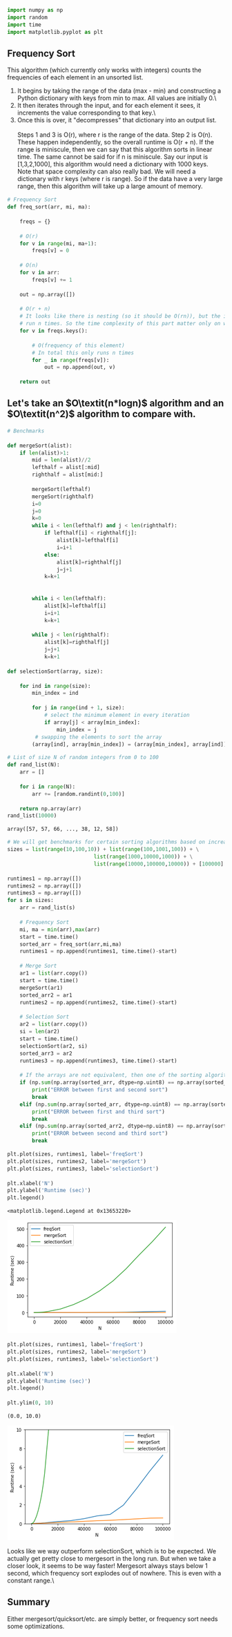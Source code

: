 ```python
import numpy as np
import random
import time
import matplotlib.pyplot as plt
```

## Frequency Sort
This algorithm (which currently only works with integers) counts the frequencies of each element in an unsorted list.
1) It begins by taking the range of the data (max - min) and constructing a Python dictionary with keys from min to max. All values are initially 0.\
2) It then iterates through the input, and for each element it sees, it increments the value corresponding to that key.\
3) Once this is over, it "decompresses" that dictionary into an output list.\
\
Steps 1 and 3 is O(r), where r is the range of the data. Step 2 is O(n). These happen independently, so the overall runtime is O(r + n). If the range is miniscule, then we can say that this algorithm sorts in linear time. The same cannot be said for if n is miniscule. Say our input is [1,3,2,1000], this algorithm would need a dictionary with 1000 keys.\
Note that space complexity can also really bad. We will need a dictionary with r keys (where r is range). So if the data have a very large range, then this algorithm will take up a large amount of memory.


```python
# Frequency Sort
def freq_sort(arr, mi, ma):
    
    freqs = {}
    
    # O(r)
    for v in range(mi, ma+1):
        freqs[v] = 0
        
    # O(n)
    for v in arr:
        freqs[v] += 1
        
    out = np.array([])
    
    # O(r + n)
    # It looks like there is nesting (so it should be O(rn)), but the inner loop will ALWAYS
    # run n times. So the time complexity of this part matter only on which of r or n is larger.
    for v in freqs.keys():
        
        # O(frequency of this element)
        # In total this only runs n times
        for _ in range(freqs[v]):
            out = np.append(out, v)
    
    return out
```

## Let's take an $O\textit(n*logn)$ algorithm and an $O\textit(n^2)$ algorithm to compare with.


```python
# Benchmarks

def mergeSort(alist):
    if len(alist)>1:
        mid = len(alist)//2
        lefthalf = alist[:mid]
        righthalf = alist[mid:]

        mergeSort(lefthalf)
        mergeSort(righthalf)
        i=0
        j=0
        k=0
        while i < len(lefthalf) and j < len(righthalf):
            if lefthalf[i] < righthalf[j]:               
                alist[k]=lefthalf[i]
                i=i+1
            else:
                alist[k]=righthalf[j]          
                j=j+1
            k=k+1


        while i < len(lefthalf):
            alist[k]=lefthalf[i]         
            i=i+1
            k=k+1

        while j < len(righthalf):
            alist[k]=righthalf[j]
            j=j+1
            k=k+1
            
def selectionSort(array, size):
    
    for ind in range(size):
        min_index = ind
    
        for j in range(ind + 1, size):
            # select the minimum element in every iteration
            if array[j] < array[min_index]:
                min_index = j
         # swapping the elements to sort the array
        (array[ind], array[min_index]) = (array[min_index], array[ind])
```


```python
# List of size N of random integers from 0 to 100
def rand_list(N):
    arr = []

    for i in range(N):
        arr += [random.randint(0,100)]

    return np.array(arr)
rand_list(10000)
```




    array([57, 57, 66, ..., 38, 12, 58])




```python
# We will get benchmarks for certain sorting algorithms based on increasing values of N
sizes = list(range(10,100,10)) + list(range(100,1001,100)) + \
                            list(range(1000,10000,1000)) + \
                            list(range(10000,100000,10000)) + [100000]

runtimes1 = np.array([])
runtimes2 = np.array([])
runtimes3 = np.array([])
for s in sizes:
    arr = rand_list(s)

    # Frequency Sort
    mi, ma = min(arr),max(arr)
    start = time.time()
    sorted_arr = freq_sort(arr,mi,ma)
    runtimes1 = np.append(runtimes1, time.time()-start)
    
    # Merge Sort
    ar1 = list(arr.copy())
    start = time.time()
    mergeSort(ar1)
    sorted_arr2 = ar1
    runtimes2 = np.append(runtimes2, time.time()-start)
    
    # Selection Sort
    ar2 = list(arr.copy())
    si = len(ar2)
    start = time.time()
    selectionSort(ar2, si)
    sorted_arr3 = ar2
    runtimes3 = np.append(runtimes3, time.time()-start)
    
    # If the arrays are not equivalent, then one of the sorting algoritms is wrong
    if (np.sum(np.array(sorted_arr, dtype=np.uint8) == np.array(sorted_arr2, dtype=np.uint8)) != s):
        print("ERROR between first and second sort")
        break
    elif (np.sum(np.array(sorted_arr, dtype=np.uint8) == np.array(sorted_arr3, dtype=np.uint8)) != s):
        print("ERROR between first and third sort")
        break
    elif (np.sum(np.array(sorted_arr2, dtype=np.uint8) == np.array(sorted_arr3, dtype=np.uint8)) != s):
        print("ERROR between second and third sort")
        break
```


```python
plt.plot(sizes, runtimes1, label='freqSort')
plt.plot(sizes, runtimes2, label='mergeSort')
plt.plot(sizes, runtimes3, label='selectionSort')

plt.xlabel('N')
plt.ylabel('Runtime (sec)')
plt.legend()
```




    <matplotlib.legend.Legend at 0x13653220>




    
![png](output_7_1.png)
    



```python
plt.plot(sizes, runtimes1, label='freqSort')
plt.plot(sizes, runtimes2, label='mergeSort')
plt.plot(sizes, runtimes3, label='selectionSort')

plt.xlabel('N')
plt.ylabel('Runtime (sec)')
plt.legend()

plt.ylim(0, 10)
```




    (0.0, 10.0)




    
![png](output_8_1.png)
    


Looks like we way outperform selectionSort, which is to be expected. We actually get pretty close to mergesort in the long run. But when we take a closer look, it seems to be way faster! Mergesort always stays below 1 second, which frequency sort explodes out of nowhere. This is even with a constant range.\

## Summary
Either mergesort/quicksort/etc. are simply better, or frequency sort needs some optimizations.
